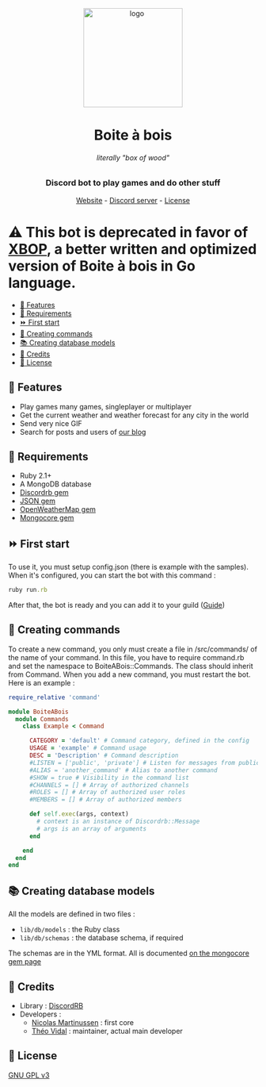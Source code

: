 <div align="center">
  <img src="https://cdn.discordapp.com/app-icons/549219394513797130/9369f9371e2cbb0f4d1116e195aa2baa.png?size=512" width="200" alt="logo">
  <h1>Boite à bois</h1>
  <h6><i>literally "box of wood"</i></h6>
  <h3>Discord bot to play games and do other stuff</h3>
 <a href="https://becauseofprog.fr">Website</a> - <a href="https://discord.becauseofprog.fr">Discord server</a> - <a href="./LICENSE">License</a>
</div>

# ⚠ This bot is deprecated in favor of [XBOP](https://github.com/BecauseOfProg/XBOP), a better written and optimized version of Boite à bois in Go language.

- [🌈 Features](#-features)
- [📲 Requirements](#-requirements)
- [⏩ First start](#-first-start)
- [🔧 Creating commands](#-creating-commands)
- [📚 Creating database models](#-creating-database-models)
- [📜 Credits](#-credits)
- [🔐 License](#-license)

## 🌈 Features

- Play games many games, singleplayer or multiplayer
- Get the current weather and weather forecast for any city in the world
- Send very nice GIF
- Search for posts and users of [our blog](https://becauseofprog.fr)

## 📲 Requirements

- Ruby 2.1+
- A MongoDB database
- [Discordrb gem](https://rubygems.org/gems/discordrb/versions/3.2.1)
- [JSON gem](https://rubygems.org/gems/json/versions/2.1.0)
- [OpenWeatherMap gem](https://rubygems.org/gems/openweathermap)
- [Mongocore gem](https://rubygems.org/gems/mongocore)

## ⏩ First start

To use it, you must setup config.json (there is example with the samples).
When it's configured, you can start the bot with this command :

```ruby
ruby run.rb
```

After that, the bot is ready and you can add it to your guild ([Guide](https://discordapp.com/developers/docs/topics/oauth2#bot-authorization-flow))

## 🔧 Creating commands

To create a new command, you only must create a file in /src/commands/ of the name of your command.
In this file, you have to require command.rb and set the namespace to BoiteABois::Commands.
The class should inherit from Command.
When you add a new command, you must restart the bot.
Here is an example :

```ruby
require_relative 'command'

module BoiteABois
  module Commands
    class Example < Command

      CATEGORY = 'default' # Command category, defined in the config
      USAGE = 'example' # Command usage
      DESC = 'Description' # Command description
      #LISTEN = ['public', 'private'] # Listen for messages from public or private channel
      #ALIAS = 'another_command' # Alias to another command
      #SHOW = true # Visibility in the command list
      #CHANNELS = [] # Array of authorized channels
      #ROLES = [] # Array of authorized user roles
      #MEMBERS = [] # Array of authorized members

      def self.exec(args, context)
        # context is an instance of Discordrb::Message
        # args is an array of arguments
      end

    end
  end
end
```

## 📚 Creating database models

All the models are defined in two files :

- `lib/db/models` : the Ruby class
- `lib/db/schemas` : the database schema, if required

The schemas are in the YML format. All is documented [on the mongocore gem page](https://github.com/fugroup/mongocore)

## 📜 Credits

- Library : [DiscordRB](https://github.com/meew0/discordrb)
- Developers :
  - [Nicolas Martinussen](https://github.com/whaxion) : first core
  - [Théo Vidal](https://github.com/theovidal) : maintainer, actual main developer

## 🔐 License

[GNU GPL v3](LICENSE)
